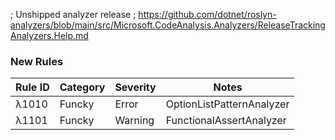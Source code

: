 ; Unshipped analyzer release
; https://github.com/dotnet/roslyn-analyzers/blob/main/src/Microsoft.CodeAnalysis.Analyzers/ReleaseTrackingAnalyzers.Help.md

### New Rules
Rule ID | Category | Severity | Notes
--------|----------|----------|-------
λ1010 | Funcky | Error | OptionListPatternAnalyzer
λ1101 | Funcky | Warning | FunctionalAssertAnalyzer

